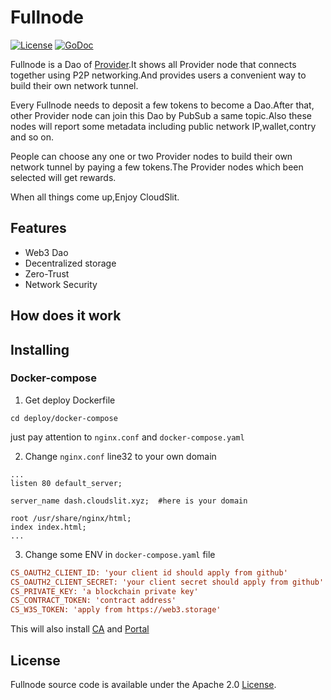 # Fullnode

[![License](https://img.shields.io/badge/License-Apache%202.0-blue.svg)](https://opensource.org/licenses/Apache-2.0)  [![GoDoc](https://godoc.org/github.com/cloudflare/cfssl?status.svg)](https://github.com/CloudSlit/cloudslit/tree/main/fullnode)

Fullnode is a Dao of [Provider](https://github.com/CloudSlit/cloudslit/tree/main/provider).It shows all Provider node that connects together using P2P networking.And provides users a convenient way to build their own network tunnel.

Every Fullnode needs to deposit a few tokens to become a Dao.After that, other Provider node can join this Dao by PubSub a same topic.Also these nodes will report some metadata including public network IP,wallet,contry and so on.

People can choose any one or two Provider nodes to build their own network tunnel by paying a few tokens.The Provider nodes which been selected will get rewards.

When all things come up,Enjoy CloudSlit.

## Features

- Web3 Dao
- Decentralized storage
- Zero-Trust
- Network Security

## How does it work



## Installing

### Docker-compose

1. Get deploy Dockerfile

~~~shell
cd deploy/docker-compose
~~~

just pay attention to `nginx.conf` and `docker-compose.yaml`

2. Change `nginx.conf` line32 to your own domain

~~~nginx
...
listen 80 default_server;

server_name dash.cloudslit.xyz;  #here is your domain

root /usr/share/nginx/html;
index index.html;
...
~~~

3. Change some ENV in `docker-compose.yaml` file

~~~ini
CS_OAUTH2_CLIENT_ID: 'your client id should apply from github'
CS_OAUTH2_CLIENT_SECRET: 'your client secret should apply from github'
CS_PRIVATE_KEY: 'a blockchain private key'
CS_CONTRACT_TOKEN: 'contract address'
CS_W3S_TOKEN: 'apply from https://web3.storage'
~~~

This will also install [CA](https://github.com/CloudSlit/cloudslit/tree/main/ca) and [Portal](https://github.com/CloudSlit/cloudslit/tree/main/portal)

## License

Fullnode source code is available under the Apache 2.0 [License](https://github.com/CloudSlit/cloudslit/blob/main/fullnode/LICENSE).

